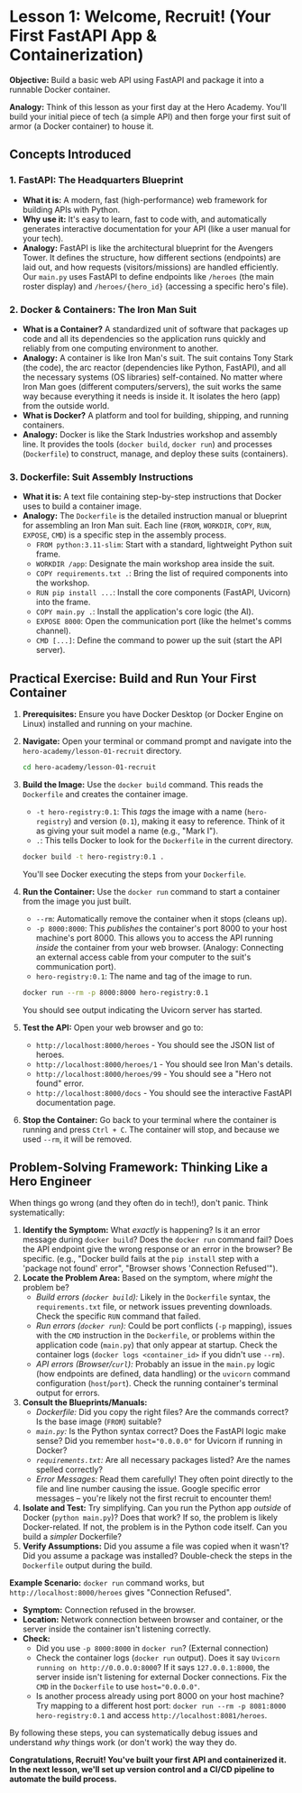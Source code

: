 # Lesson 1: Welcome, Recruit! (Your First FastAPI App & Containerization)

**Objective:** Build a basic web API using FastAPI and package it into a runnable Docker container.

**Analogy:** Think of this lesson as your first day at the Hero Academy. You'll build your initial piece of tech (a simple API) and then forge your first suit of armor (a Docker container) to house it.

## Concepts Introduced

### 1. FastAPI: The Headquarters Blueprint

*   **What it is:** A modern, fast (high-performance) web framework for building APIs with Python.
*   **Why use it:** It's easy to learn, fast to code with, and automatically generates interactive documentation for your API (like a user manual for your tech).
*   **Analogy:** FastAPI is like the architectural blueprint for the Avengers Tower. It defines the structure, how different sections (endpoints) are laid out, and how requests (visitors/missions) are handled efficiently. Our `main.py` uses FastAPI to define endpoints like `/heroes` (the main roster display) and `/heroes/{hero_id}` (accessing a specific hero's file).

### 2. Docker & Containers: The Iron Man Suit

*   **What is a Container?** A standardized unit of software that packages up code and all its dependencies so the application runs quickly and reliably from one computing environment to another.
*   **Analogy:** A container is like Iron Man's suit. The suit contains Tony Stark (the code), the arc reactor (dependencies like Python, FastAPI), and all the necessary systems (OS libraries) self-contained. No matter where Iron Man goes (different computers/servers), the suit works the same way because everything it needs is inside it. It isolates the hero (app) from the outside world.
*   **What is Docker?** A platform and tool for building, shipping, and running containers.
*   **Analogy:** Docker is like the Stark Industries workshop and assembly line. It provides the tools (`docker build`, `docker run`) and processes (`Dockerfile`) to construct, manage, and deploy these suits (containers).

### 3. Dockerfile: Suit Assembly Instructions

*   **What it is:** A text file containing step-by-step instructions that Docker uses to build a container image.
*   **Analogy:** The `Dockerfile` is the detailed instruction manual or blueprint for assembling an Iron Man suit. Each line (`FROM`, `WORKDIR`, `COPY`, `RUN`, `EXPOSE`, `CMD`) is a specific step in the assembly process.
    *   `FROM python:3.11-slim`: Start with a standard, lightweight Python suit frame.
    *   `WORKDIR /app`: Designate the main workshop area inside the suit.
    *   `COPY requirements.txt .`: Bring the list of required components into the workshop.
    *   `RUN pip install ...`: Install the core components (FastAPI, Uvicorn) into the frame.
    *   `COPY main.py .`: Install the application's core logic (the AI).
    *   `EXPOSE 8000`: Open the communication port (like the helmet's comms channel).
    *   `CMD [...]`: Define the command to power up the suit (start the API server).

## Practical Exercise: Build and Run Your First Container

1.  **Prerequisites:** Ensure you have Docker Desktop (or Docker Engine on Linux) installed and running on your machine.
2.  **Navigate:** Open your terminal or command prompt and navigate into the `hero-academy/lesson-01-recruit` directory.
    ```bash
    cd hero-academy/lesson-01-recruit
    ```
3.  **Build the Image:** Use the `docker build` command. This reads the `Dockerfile` and creates the container image.
    *   `-t hero-registry:0.1`: This *tags* the image with a name (`hero-registry`) and version (`0.1`), making it easy to reference. Think of it as giving your suit model a name (e.g., "Mark I").
    *   `.`: This tells Docker to look for the `Dockerfile` in the current directory.
    ```bash
    docker build -t hero-registry:0.1 .
    ```
    You'll see Docker executing the steps from your `Dockerfile`.

4.  **Run the Container:** Use the `docker run` command to start a container from the image you just built.
    *   `--rm`: Automatically remove the container when it stops (cleans up).
    *   `-p 8000:8000`: This *publishes* the container's port 8000 to your host machine's port 8000. This allows you to access the API running *inside* the container from your web browser. (Analogy: Connecting an external access cable from your computer to the suit's communication port).
    *   `hero-registry:0.1`: The name and tag of the image to run.
    ```bash
    docker run --rm -p 8000:8000 hero-registry:0.1
    ```
    You should see output indicating the Uvicorn server has started.

5.  **Test the API:** Open your web browser and go to:
    *   `http://localhost:8000/heroes` - You should see the JSON list of heroes.
    *   `http://localhost:8000/heroes/1` - You should see Iron Man's details.
    *   `http://localhost:8000/heroes/99` - You should see a "Hero not found" error.
    *   `http://localhost:8000/docs` - You should see the interactive FastAPI documentation page.

6.  **Stop the Container:** Go back to your terminal where the container is running and press `Ctrl + C`. The container will stop, and because we used `--rm`, it will be removed.

## Problem-Solving Framework: Thinking Like a Hero Engineer

When things go wrong (and they often do in tech!), don't panic. Think systematically:

1.  **Identify the Symptom:** What *exactly* is happening? Is it an error message during `docker build`? Does the `docker run` command fail? Does the API endpoint give the wrong response or an error in the browser? Be specific. (e.g., "Docker build fails at the `pip install` step with a 'package not found' error", "Browser shows 'Connection Refused'").
2.  **Locate the Problem Area:** Based on the symptom, where *might* the problem be?
    *   *Build errors (`docker build`):* Likely in the `Dockerfile` syntax, the `requirements.txt` file, or network issues preventing downloads. Check the specific `RUN` command that failed.
    *   *Run errors (`docker run`):* Could be port conflicts (`-p` mapping), issues with the `CMD` instruction in the `Dockerfile`, or problems within the application code (`main.py`) that only appear at startup. Check the container logs (`docker logs <container_id>` if you didn't use `--rm`).
    *   *API errors (Browser/`curl`):* Probably an issue in the `main.py` logic (how endpoints are defined, data handling) or the `uvicorn` command configuration (`host`/`port`). Check the running container's terminal output for errors.
3.  **Consult the Blueprints/Manuals:**
    *   *Dockerfile:* Did you copy the right files? Are the commands correct? Is the base image (`FROM`) suitable?
    *   *`main.py`:* Is the Python syntax correct? Does the FastAPI logic make sense? Did you remember `host="0.0.0.0"` for Uvicorn if running in Docker?
    *   *`requirements.txt`:* Are all necessary packages listed? Are the names spelled correctly?
    *   *Error Messages:* Read them carefully! They often point directly to the file and line number causing the issue. Google specific error messages – you're likely not the first recruit to encounter them!
4.  **Isolate and Test:** Try simplifying. Can you run the Python app *outside* of Docker (`python main.py`)? Does that work? If so, the problem is likely Docker-related. If not, the problem is in the Python code itself. Can you build a *simpler* Dockerfile?
5.  **Verify Assumptions:** Did you assume a file was copied when it wasn't? Did you assume a package was installed? Double-check the steps in the `Dockerfile` output during the build.

**Example Scenario:** `docker run` command works, but `http://localhost:8000/heroes` gives "Connection Refused".

*   **Symptom:** Connection refused in the browser.
*   **Location:** Network connection between browser and container, or the server inside the container isn't listening correctly.
*   **Check:**
    *   Did you use `-p 8000:8000` in `docker run`? (External connection)
    *   Check the container logs (`docker run` output). Does it say `Uvicorn running on http://0.0.0.0:8000`? If it says `127.0.0.1:8000`, the server inside isn't listening for external Docker connections. Fix the `CMD` in the `Dockerfile` to use `host="0.0.0.0"`.
    *   Is another process already using port 8000 on your host machine? Try mapping to a different host port: `docker run --rm -p 8081:8000 hero-registry:0.1` and access `http://localhost:8081/heroes`.

By following these steps, you can systematically debug issues and understand *why* things work (or don't work) the way they do.

**Congratulations, Recruit! You've built your first API and containerized it. In the next lesson, we'll set up version control and a CI/CD pipeline to automate the build process.**
